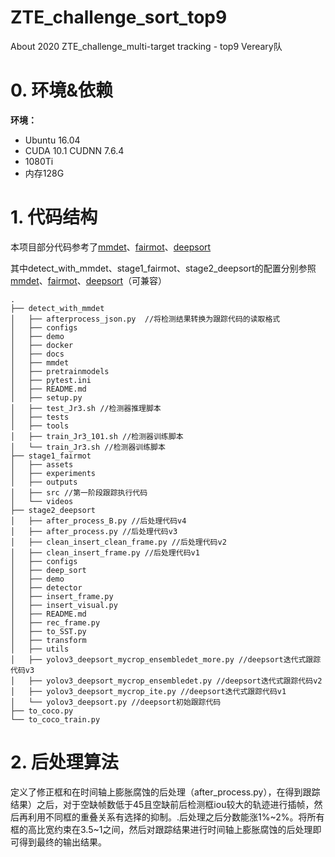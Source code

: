 # ZTE_challenge_sort_top9

About 2020 ZTE_challenge_multi-target tracking - top9 Vereary队

# 0. 环境&依赖

**环境：**

+ Ubuntu 16.04
+ CUDA 10.1 CUDNN 7.6.4
+ 1080Ti
+ 内存128G

# 1. 代码结构
本项目部分代码参考了[mmdet](https://github.com/open-mmlab/mmdetection)、[fairmot](https://github.com/ifzhang/FairMOT)、[deepsort](https://github.com/ZQPei/deep_sort_pytorch)

其中detect_with_mmdet、stage1_fairmot、stage2_deepsort的配置分别参照[mmdet](https://github.com/open-mmlab/mmdetection)、[fairmot](https://github.com/ifzhang/FairMOT)、[deepsort](https://github.com/ZQPei/deep_sort_pytorch)（可兼容）

```
.
├── detect_with_mmdet
│   ├── afterprocess_json.py  //将检测结果转换为跟踪代码的读取格式      
│   ├── configs
│   ├── demo
│   ├── docker
│   ├── docs
│   ├── mmdet
│   ├── pretrainmodels
│   ├── pytest.ini
│   ├── README.md
│   ├── setup.py
│   ├── test_Jr3.sh //检测器推理脚本
│   ├── tests
│   ├── tools
│   ├── train_Jr3_101.sh //检测器训练脚本 
│   └── train_Jr3.sh //检测器训练脚本
├── stage1_fairmot
│   ├── assets
│   ├── experiments
│   ├── outputs
│   ├── src //第一阶段跟踪执行代码 
│   └── videos
├── stage2_deepsort
│   ├── after_process_B.py //后处理代码v4 
│   ├── after_process.py //后处理代码v3 
│   ├── clean_insert_clean_frame.py //后处理代码v2 
│   ├── clean_insert_frame.py //后处理代码v1 
│   ├── configs
│   ├── deep_sort
│   ├── demo
│   ├── detector
│   ├── insert_frame.py
│   ├── insert_visual.py
│   ├── README.md
│   ├── rec_frame.py
│   ├── to_SST.py
│   ├── transform
│   ├── utils
│   ├── yolov3_deepsort_mycrop_ensembledet_more.py //deepsort迭代式跟踪代码v3 
│   ├── yolov3_deepsort_mycrop_ensembledet.py //deepsort迭代式跟踪代码v2
│   ├── yolov3_deepsort_mycrop_ite.py //deepsort迭代式跟踪代码v1
│   └── yolov3_deepsort.py //deepsort初始跟踪代码 
├── to_coco.py
└── to_coco_train.py
```

# 2. 后处理算法

定义了修正框和在时间轴上膨胀腐蚀的后处理（after_process.py），在得到跟踪结果）之后，对于空缺帧数低于45且空缺前后检测框iou较大的轨迹进行插帧，然后再利用不同框的重叠关系有选择的抑制。.后处理之后分数能涨1%~2%。将所有框的高比宽约束在3.5~1之间，然后对跟踪结果进行时间轴上膨胀腐蚀的后处理即可得到最终的输出结果。


